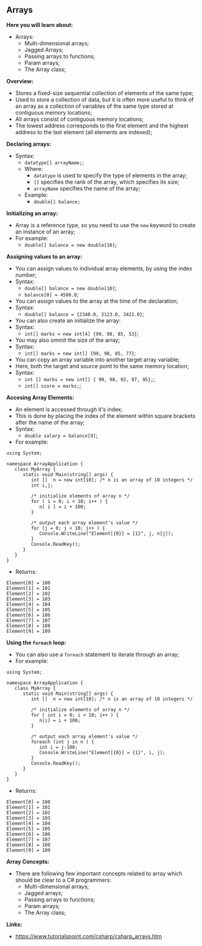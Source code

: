 ## Arrays

**Here you will learn about:**

- Arrays:
  - Multi-dimensional arrays;
  - Jagged Arrays;
  - Passing arrays to functions;
  - Param arrays;
  - The Array class;

**Overview:**

- Stores a fixed-size sequential collection of elements of the same type;
- Used to store a collection of data, but it is often more useful to think of an array as a collection of variables of the same type stored at contiguous memory locations;
- All arrays consist of contiguous memory locations;
- The lowest address corresponds to the first element and the highest address to the last element (all elements are indexed);

**Declaring arrays:**

- Syntax:
  - `datatype[] arrayName;`;
  - Where:
    - `datatype` is used to specify the type of elements in the array;
    - `[]` specifies the rank of the array, which specifies its size;
    - `arrayName` specifies the name of the array;
  - Example:
    - `double[] balance;`

**Initializing an array:**

- Array is a reference type, so you need to use the `new` keyword to create an instance of an array;
- For example:
  - `double[] balance = new double[10]`;

**Assigning values to an array:**

- You can assign values to individual array elements, by using the index number;
- Syntax:
  - `double[] balance = new double[10]`;
  - `balance[0] = 4500.0`;
- You can assign values to the array at the time of the declaration;
- Syntax:
  - `double[] balance = {2340.0, 2123.0, 3421.0}`;
- You can also create an initialize the array:
- Syntax:
  - `int[] marks = new int[4] {99, 98, 85, 53}`;
- You may also ommit the size of the array;
- Syntax:
  - `int[] marks = new int[] {99, 98, 85, 77}`;
- You can copy an array variable into another target array variable;
- Here, both the target and source point to the same memory location;
- Syntax:
  - `int [] marks = new int[] { 99, 98, 92, 97, 95};`;
  - `int[] score = marks;`;

**Accesing Array Elements:**

- An element is accessed through it's index;
- This is done by placing the index of the element within square brackets after the name of the array;
- Syntax:
  - `double salary = balance[9]`;
- For example:

```
using System;

namespace ArrayApplication {
   class MyArray {
      static void Main(string[] args) {
         int []  n = new int[10]; /* n is an array of 10 integers */
         int i,j;

         /* initialize elements of array n */
         for ( i = 0; i < 10; i++ ) {
            n[ i ] = i + 100;
         }

         /* output each array element's value */
         for (j = 0; j < 10; j++ ) {
            Console.WriteLine("Element[{0}] = {1}", j, n[j]);
         }
         Console.ReadKey();
      }
   }
}
```

- Returns:

```
Element[0] = 100
Element[1] = 101
Element[2] = 102
Element[3] = 103
Element[4] = 104
Element[5] = 105
Element[6] = 106
Element[7] = 107
Element[8] = 108
Element[9] = 109
```

**Using the `foreach` loop:**

- You can also use a `foreach` statement to iterate through an array;
- For example:

```
using System;

namespace ArrayApplication {
   class MyArray {
      static void Main(string[] args) {
         int []  n = new int[10]; /* n is an array of 10 integers */

         /* initialize elements of array n */
         for ( int i = 0; i < 10; i++ ) {
            n[i] = i + 100;
         }

         /* output each array element's value */
         foreach (int j in n ) {
            int i = j-100;
            Console.WriteLine("Element[{0}] = {1}", i, j);
         }
         Console.ReadKey();
      }
   }
}
```

- Returns:

```
Element[0] = 100
Element[1] = 101
Element[2] = 102
Element[3] = 103
Element[4] = 104
Element[5] = 105
Element[6] = 106
Element[7] = 107
Element[8] = 108
Element[9] = 109
```

**Array Concepts:**

- There are following few important concepts related to array which should be clear to a C# programmers:
  - Multi-dimensional arrays;
  - Jagged arrays;
  - Passing arrays to functions;
  - Param arrays;
  - The Array class;

**Links:**

- https://www.tutorialspoint.com/csharp/csharp_arrays.htm
